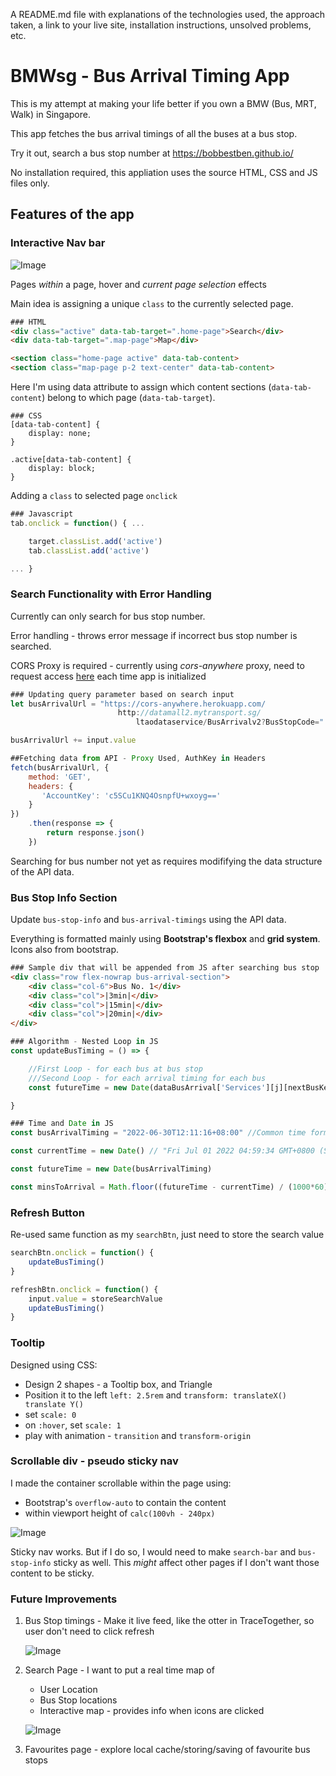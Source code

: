 


A README.md file with explanations of the technologies used, the approach taken, a link to your live site, installation instructions, unsolved problems, etc.




# BMWsg - Bus Arrival Timing App

This is my attempt at making your life better if you own a BMW (Bus, MRT, Walk) in Singapore.

This app fetches the bus arrival timings of all the buses at a bus stop.

Try it out, search a bus stop number at https://bobbestben.github.io/

No installation required, this appliation uses the source HTML, CSS and JS files only.

## Features of the app

### Interactive Nav bar

![Image](./img/nav-bar.PNG)

Pages *within* a page, hover and *current page selection* effects

Main idea is assigning a unique `class` to the currently selected page.

```HTML
### HTML
<div class="active" data-tab-target=".home-page">Search</div>
<div data-tab-target=".map-page">Map</div>

<section class="home-page active" data-tab-content>
<section class="map-page p-2 text-center" data-tab-content>
```

Here I'm using data attribute to assign which content sections (`data-tab-content`) belong to which page (`data-tab-target`). 

```JS
### CSS
[data-tab-content] { 
    display: none; 
}

.active[data-tab-content] {
    display: block;
}
```
Adding a `class` to selected page ``onclick``

```js
### Javascript
tab.onclick = function() { ...

    target.classList.add('active')
    tab.classList.add('active')

... }
```

### Search Functionality with Error Handling

Currently can only search for bus stop number.

Error handling - throws error message if incorrect bus stop number is searched.

CORS Proxy is required - currently using *cors-anywhere* proxy, need to request access [here](https://cors-anywhere.herokuapp.com/corsdemo) each time app is initialized

```js
### Updating query parameter based on search input
let busArrivalUrl = "https://cors-anywhere.herokuapp.com/
                        http://datamall2.mytransport.sg/
                            ltaodataservice/BusArrivalv2?BusStopCode="

busArrivalUrl += input.value

##Fetching data from API - Proxy Used, AuthKey in Headers
fetch(busArrivalUrl, {
    method: 'GET',
    headers: {
       'AccountKey': 'c5SCu1KNQ4OsnpfU+wxoyg=='
    }
})
    .then(response => {
        return response.json()
    })

```

Searching for bus number not yet as requires modififying the data structure of the API data.


### Bus Stop Info Section 

Update `bus-stop-info` and `bus-arrival-timings` using the API data.

Everything is formatted mainly using **Bootstrap's flexbox** and **grid system**. Icons also from bootstrap.

```html
### Sample div that will be appended from JS after searching bus stop
<div class="row flex-nowrap bus-arrival-section">
    <div class="col-6">Bus No. 1</div>
    <div class="col">|3min|</div>
    <div class="col">|15min|</div>
    <div class="col">|20min|</div>
</div>
```
```js
### Algorithm - Nested Loop in JS
const updateBusTiming = () => {

    //First Loop - for each bus at bus stop
    ///Second Loop - for each arrival timing for each bus
    const futureTime = new Date(dataBusArrival['Services'][j][nextBusKeys[k]]['EstimatedArrival'])

}

### Time and Date in JS
const busArrivalTiming = "2022-06-30T12:11:16+08:00" //Common time format from API

const currentTime = new Date() // "Fri Jul 01 2022 04:59:34 GMT+0800 (Singapore Standard Time)"`

const futureTime = new Date(busArrivalTiming)

const minsToArrival = Math.floor((futureTime - currentTime) / (1000*60))
```

### Refresh Button
Re-used same function as my `searchBtn`, just need to store the search value
```js
searchBtn.onclick = function() {
    updateBusTiming()
}

refreshBtn.onclick = function() {
    input.value = storeSearchValue
    updateBusTiming()
}
```

### Tooltip

Designed using CSS:
- Design 2 shapes - a Tooltip box, and Triangle
- Position it to the left `left: 2.5rem` and `transform: translateX() translate Y()`
- set `scale: 0`
- on `:hover`, set `scale: 1`
- play with animation - `transition` and `transform-origin`

### Scrollable div - pseudo sticky nav

I made the container scrollable within the page using:
- Bootstrap's `overflow-auto` to contain the content
- within viewport height of `calc(100vh - 240px)`

![Image](./img/overflow-div.PNG)

Sticky nav works. But if I do so, I would need to make `search-bar` and `bus-stop-info` sticky as well. This *might* affect other pages if I don't want those content to be sticky.

### Future Improvements

1. Bus Stop timings - Make it live feed, like the otter in TraceTogether, so user don't need to click refresh

    ![Image](./img/live-data.PNG)


2. Search Page - I want to put a real time map of
   - User Location
   - Bus Stop locations
   - Interactive map - provides info when icons are clicked
  
    ![Image](./img/search-map-design.PNG)

3. Favourites page - explore local cache/storing/saving of favourite bus stops



